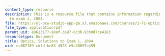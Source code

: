 ```yaml
---
content_type: resource
description: This is a resource file that contains information regarding optics solutions
  to exam 1, 2004.
file: https://ol-ocw-studio-app-qa.s3.amazonaws.com/courses/2-71-optics-spring-2014/ec087169cdfdbe634528e5a28697e459_MIT2_71S14_f04_quiz1_sols.pdf
file_type: application/pdf
parent_uid: e9623177-98af-3a97-6c3b-93b9d7ce4183
resourcetype: Document
title: Optics, Solutions to Exam 1, 2004
uid: ec087169-cdfd-be63-4528-e5a28697e459
---
```

